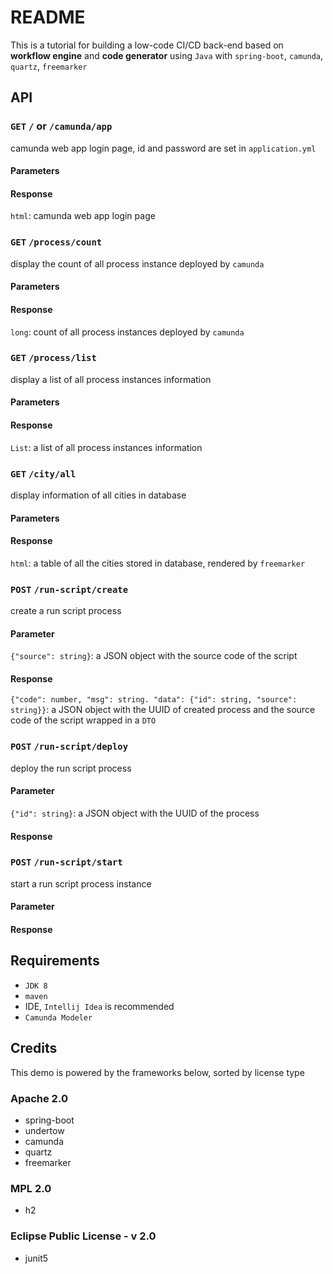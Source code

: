 # README

This is a tutorial for building a low-code CI/CD back-end based on **workflow engine** and **code generator** using `Java` with `spring-boot`, `camunda`, `quartz`, `freemarker`

## API

### **`GET`** `/` or `/camunda/app`

camunda web app login page, id and password are set in `application.yml`

#### Parameters

#### Response

`html`: camunda web app login page

### **`GET`** `/process/count`

display the count of all process instance deployed by `camunda`

#### Parameters

#### Response

`long`: count of all process instances deployed by `camunda`

### **`GET`** `/process/list`

display a list of all process instances information

#### Parameters

#### Response

`List`: a list of all process instances information

### **`GET`** `/city/all`

display information of all cities in database

#### Parameters

#### Response

`html`: a table of all the cities stored in database, rendered by `freemarker`

### **`POST`** `/run-script/create`

create a run script process

#### Parameter

`{"source": string}`: a JSON object with the source code of the script

#### Response

`{"code": number, "msg": string. "data": {"id": string, "source": string}}`: a JSON object with the UUID of created process and the source code of the script wrapped in a `DTO`

### **`POST`** `/run-script/deploy`

deploy the run script process

#### Parameter

`{"id": string}`: a JSON object with the UUID of the process

#### Response

### **`POST`** `/run-script/start`

start a run script process instance

#### Parameter

#### Response

## Requirements

* `JDK 8`
* `maven`
* IDE, `Intellij Idea` is recommended
* `Camunda Modeler`

## Credits

This demo is powered by the frameworks below, sorted by license type

### Apache 2.0

* spring-boot
* undertow
* camunda
* quartz
* freemarker

### MPL 2.0

* h2

### Eclipse Public License - v 2.0

* junit5
